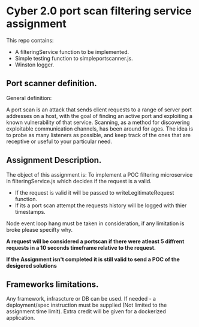 # Cyber 2.0 port scan filtering service assignment

This repo contains:
 * A filteringService function to be implemented.
 * Simple testing function to simpleportscanner.js.
 * Winston logger.

## Port scanner definition.

General definition:
 
A port scan is an attack that sends client requests to a range of server port addresses on a host, with the goal of finding an active port and exploiting a known vulnerability of that service. Scanning, as a method for discovering exploitable communication channels, has been around for ages. The idea is to probe as many listeners as possible, and keep track of the ones that are receptive or useful to your particular need.

## Assignment Description.

The object of this assignment is:
To implement a POC filtering microservice in filteringService.js which decides if the request is a valid.
  * If the request is valid it will be passed to writeLegitimateRequest function.
  * If its a port scan attempt the requests history will be logged with thier timestamps. 

Node event loop hang must be taken in consideration, if any limitation is broke please specifty why.

**A request will be considered a portscan if there were atleast 5 diffrent requests in a 10 seconds timeframe relative to the request.**

**If the Assignment isn't completed it is still valid to send a POC of the desigered solutions**




## Frameworks limitations.
Any framework, infrascture or DB can be used.
If needed - a deployment/spec instruction must be supplied (Not limited to the assignment time limit).
Extra credit will be given for a dockerized application.


